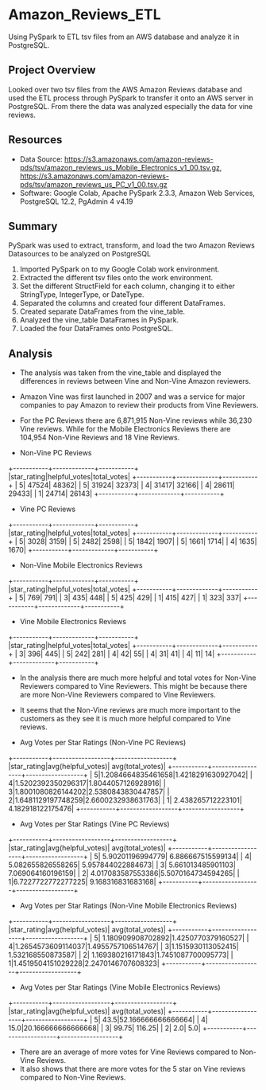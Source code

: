 # Amazon_Reviews_ETL
Using PySpark to ETL tsv files from an AWS database and analyze it in PostgreSQL.

## Project Overview
Looked over two tsv files from the AWS Amazon Reviews database and used the ETL process through PySpark to transfer it onto an AWS server in PostgreSQL. From there the data was analyzed especially the data for vine reviews.

## Resources
- Data Source: https://s3.amazonaws.com/amazon-reviews-pds/tsv/amazon_reviews_us_Mobile_Electronics_v1_00.tsv.gz, https://s3.amazonaws.com/amazon-reviews-pds/tsv/amazon_reviews_us_PC_v1_00.tsv.gz
- Software: Google Colab, Apache PySpark 2.3.3, Amazon Web Services, PostgreSQL 12.2, PgAdmin 4 v4.19

## Summary 
PySpark was used to extract, transform, and load the two Amazon Reviews Datasources to be analyzed on PostgreSQL

1. Imported PySpark on to my Google Colab work environment.
2. Extracted the different tsv files onto the work environment.
3. Set the different StructField for each column, changing it to either StringType, IntegerType, or DateType.
4. Separated the columns and created four different DataFrames.
5. Created separate DataFrames from the vine_table.
6. Analyzed the vine_table DataFrames in PySpark.
7. Loaded the four DataFrames onto PostgreSQL.

## Analysis
- The analysis was taken from the vine_table and displayed the differences in reviews between Vine and Non-Vine Amazon reviewers.
- Amazon Vine was first launched in 2007 and was a service for major companies to pay Amazon to review their products from Vine Reviewers. 
- For the PC Reviews there are 6,871,915 Non-Vine reviews while 36,230 Vine reviews.
While for the Mobile Electronics Reviews there are 104,954 Non-Vine Reviews and 18 Vine Reviews.

- Non-Vine PC Reviews

+-----------+-------------+-----------+
|star_rating|helpful_votes|total_votes|
+-----------+-------------+-----------+
|          5|        47524|      48362|
|          5|        31924|      32373|
|          4|        31417|      32166|
|          4|        28611|      29433|
|          1|        24714|      26143|
+-----------+-------------+-----------+

- Vine PC Reviews

+-----------+-------------+-----------+
|star_rating|helpful_votes|total_votes|
+-----------+-------------+-----------+
|          5|         3028|       3159|
|          5|         2482|       2598|
|          5|         1842|       1907|
|          5|         1661|       1714|
|          4|         1635|       1670|
+-----------+-------------+-----------+

- Non-Vine Mobile Electronics Reviews

+-----------+-------------+-----------+
|star_rating|helpful_votes|total_votes|
+-----------+-------------+-----------+
|          5|          769|        791|
|          3|          435|        448|
|          5|          425|        429|
|          1|          415|        427|
|          1|          323|        337|
+-----------+-------------+-----------+

- Vine Mobile Electronics Reviews

+-----------+-------------+-----------+
|star_rating|helpful_votes|total_votes|
+-----------+-------------+-----------+
|          3|          396|        445|
|          5|          242|        281|
|          4|           42|         55|
|          4|           31|         41|
|          4|           11|         14|
+-----------+-------------+-----------+

- In the analysis there are much more helpful and total votes for Non-Vine Reviewers compared to Vine Reviewers. This might be because there are more Non-Vine Reviewers compared to Vine Reviewers. 
- It seems that the Non-Vine reviews are much more important to the customers as they see it is much more helpful compared to Vine reviews.

- Avg Votes per Star Ratings (Non-Vine PC Reviews)

+-----------+------------------+------------------+
|star_rating|avg(helpful_votes)|  avg(total_votes)|
+-----------+------------------+------------------+
|          5|1.2084664835461658|1.4218291630927042|
|          4|1.5202392350296317|1.8044057126928916|
|          3|1.8001080826144202|2.5380843830447857|
|          2|1.6481129197748259|2.6600232938631763|
|          1| 2.438265712223101| 4.182918122175476|
+-----------+------------------+------------------+

- Avg Votes per Star Ratings (Vine PC Reviews)

+-----------+------------------+------------------+
|star_rating|avg(helpful_votes)|  avg(total_votes)|
+-----------+------------------+------------------+
|          5|  5.90201196994779| 6.886667515599134|
|          4| 5.082655826558265| 5.957844022884673|
|          3| 5.661013485901103| 7.069064160196159|
|          2| 4.017083587553386|5.5070164734594265|
|          1|6.7227722772277225| 9.168316831683168|
+-----------+------------------+------------------+

- Avg Votes per Star Ratings (Non-Vine Mobile Electronics Reviews)

+-----------+------------------+------------------+
|star_rating|avg(helpful_votes)|  avg(total_votes)|
+-----------+------------------+------------------+
|          5| 1.180909908702892|1.4250770379160527|
|          4|1.2654573609114037|1.4955757106514767|
|          3|1.1515930113052415| 1.532168550873587|
|          2| 1.169380216171843|1.7451087700095773|
|          1|1.4519504151029228|2.2470146707608323|
+-----------+------------------+------------------+

- Avg Votes per Star Ratings (Vine Mobile Electronics Reviews)

+-----------+------------------+------------------+
|star_rating|avg(helpful_votes)|  avg(total_votes)|
+-----------+------------------+------------------+
|          5|              43.5|52.166666666666664|
|          4|              15.0|20.166666666666668|
|          3|             99.75|            116.25|
|          2|               2.0|               5.0|
+-----------+------------------+------------------+

- There are an average of more votes for Vine Reviews compared to Non-Vine Reviews.
- It also shows that there are more votes for the 5 star on Vine reviews compared to Non-Vine Reviews.
